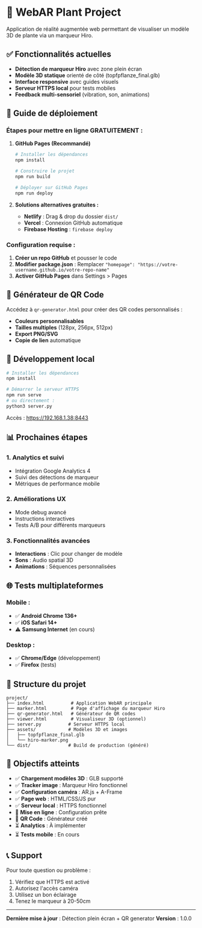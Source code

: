 # 🌱 WebAR Plant Project

Application de réalité augmentée web permettant de visualiser un modèle 3D de plante via un marqueur Hiro.

## ✅ Fonctionnalités actuelles

- **Détection de marqueur Hiro** avec zone plein écran
- **Modèle 3D statique** orienté de côté (topfpflanze_final.glb)
- **Interface responsive** avec guides visuels
- **Serveur HTTPS local** pour tests mobiles
- **Feedback multi-sensoriel** (vibration, son, animations)

## 🚀 Guide de déploiement

### Étapes pour mettre en ligne GRATUITEMENT :

1. **GitHub Pages (Recommandé)**
   ```bash
   # Installer les dépendances
   npm install
   
   # Construire le projet
   npm run build
   
   # Déployer sur GitHub Pages
   npm run deploy
   ```

2. **Solutions alternatives gratuites :**
   - **Netlify** : Drag & drop du dossier `dist/`
   - **Vercel** : Connexion GitHub automatique
   - **Firebase Hosting** : `firebase deploy`

### Configuration requise :

1. **Créer un repo GitHub** et pousser le code
2. **Modifier package.json** : Remplacer `"homepage": "https://votre-username.github.io/votre-repo-name"`
3. **Activer GitHub Pages** dans Settings > Pages

## 📱 Générateur de QR Code

Accédez à `qr-generator.html` pour créer des QR codes personnalisés :
- **Couleurs personnalisables**
- **Tailles multiples** (128px, 256px, 512px)
- **Export PNG/SVG**
- **Copie de lien** automatique

## 🔧 Développement local

```bash
# Installer les dépendances
npm install

# Démarrer le serveur HTTPS
npm run serve
# ou directement :
python3 server.py
```

Accès : https://192.168.1.38:8443

## 📊 Prochaines étapes

### 1. Analytics et suivi
- Intégration Google Analytics 4
- Suivi des détections de marqueur
- Métriques de performance mobile

### 2. Améliorations UX
- Mode debug avancé
- Instructions interactives
- Tests A/B pour différents marqueurs

### 3. Fonctionnalités avancées
- **Interactions** : Clic pour changer de modèle
- **Sons** : Audio spatial 3D
- **Animations** : Séquences personnalisées

## 🌐 Tests multiplateformes

### Mobile :
- ✅ **Android Chrome 136+**
- ✅ **iOS Safari 14+**
- ⚠️ **Samsung Internet** (en cours)

### Desktop :
- ✅ **Chrome/Edge** (développement)
- ✅ **Firefox** (tests)

## 📂 Structure du projet

```
project/
├── index.html          # Application WebAR principale
├── marker.html         # Page d'affichage du marqueur Hiro
├── qr-generator.html   # Générateur de QR codes
├── viewer.html         # Visualiseur 3D (optionnel)
├── server.py          # Serveur HTTPS local
├── assets/            # Modèles 3D et images
│   ├── topfpflanze_final.glb
│   └── hiro-marker.png
└── dist/              # Build de production (généré)
```

## 🎯 Objectifs atteints

- ✅ **Chargement modèles 3D** : GLB supporté
- ✅ **Tracker image** : Marqueur Hiro fonctionnel  
- ✅ **Configuration caméra** : AR.js + A-Frame
- ✅ **Page web** : HTML/CSS/JS pur
- ✅ **Serveur local** : HTTPS fonctionnel
- 🔄 **Mise en ligne** : Configuration prête
- 🔄 **QR Code** : Générateur créé
- ⏳ **Analytics** : À implémenter
- ⏳ **Tests mobile** : En cours

## 📞 Support

Pour toute question ou problème :
1. Vérifiez que HTTPS est activé
2. Autorisez l'accès caméra
3. Utilisez un bon éclairage
4. Tenez le marqueur à 20-50cm

---

**Dernière mise à jour** : Détection plein écran + QR generator
**Version** : 1.0.0